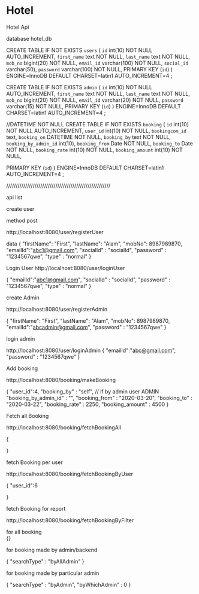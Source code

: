 # Hotel
Hotel Api




database hotel_db

CREATE TABLE IF NOT EXISTS `users` (
  `id` int(10) NOT NULL AUTO_INCREMENT,
  `first_name` text NOT NULL,
  `last_name` text NOT NULL,
  `mob_no` bigint(20) NOT NULL,
  `email_id` varchar(100) NOT NULL,
  `social_id` varchar(50),
  `password` varchar(100) NOT NULL,
  PRIMARY KEY (`id`)
) ENGINE=InnoDB  DEFAULT CHARSET=latin1 AUTO_INCREMENT=4 ;



CREATE TABLE IF NOT EXISTS `admin` (
  `id` int(10) NOT NULL AUTO_INCREMENT,
  `first_name` text NOT NULL,
  `last_name` text NOT NULL,
  `mob_no` bigint(20) NOT NULL,
  `email_id` varchar(20) NOT NULL,
  `password` varchar(15) NOT NULL,
  PRIMARY KEY (`id`)
) ENGINE=InnoDB  DEFAULT CHARSET=latin1 AUTO_INCREMENT=4 ;



//DATETIME NOT NULL
CREATE TABLE IF NOT EXISTS `booking` (
  `id` int(10) NOT NULL AUTO_INCREMENT,
  `user_id` int(10) NOT NULL,
  `bookingcom_id` text,
  `booking_on` DATETIME NOT NULL,
  `booking_by` text NOT NULL,
  `booking_by_admin_id` int(10),
  `booking_from` Date NOT NULL,
  `booking_to` Date NOT NULL,
  `booking_rate` int(10) NOT NULL,
  `booking_amount` int(10) NOT NULL,


  PRIMARY KEY (`id`)
) ENGINE=InnoDB  DEFAULT CHARSET=latin1 AUTO_INCREMENT=4 ;


///////////////////////////////////////////////////////














api list

create user

method post

http://localhost:8080/user/registerUser

data 
{
"firstName": "First",
"lastName": "Alam",
"mobNo": 8987989870,
"emailId":"abc1@gmail.com",
"socialId" : "socialId",
"password" : "1234567qwe",
"type"     : "normal"
}


Login User
http://localhost:8080/user/loginUser

{
"emailId":"abc1@gmail.com",
"socialId" : "socialId",
"password" : "1234567qwe",
"type"     : "normal"
}




create Admin 

http://localhost:8080/user/registerAdmin

{
"firstName": "First",
"lastName": "Alam",
"mobNo": 8987989870,
"emailId":"abcadmin@gmail.com",
"password" : "1234567qwe"
}


login admin

http://localhost:8080/user/loginAdmin
{
"emailId":"abc@gmail.com",
"password" : "1234567qwe"
}






Add booking

http://localhost:8080/booking/makeBooking


{
"user_id":4,
"booking_by" : "self", // if by admin user ADMIN
"booking_by_admin_id" : "",
"booking_from" : "2020-03-20",
"booking_to" : "2020-03-22",
"booking_rate" : 2250,
"booking_amount" : 4500
}

Fetch all Booking

http://localhost:8080/booking/fetchBookingAll

{

}


fetch Booking per user

http://localhost:8080/booking/fetchBookingByUser

{
"user_id":6

}




fetch Booking for report

http://localhost:8080/booking/fetchBookingByFilter

for all booking  
{}

for booking made by admin/backend

{
"searchType" : "byAllAdmin"
}

for booking made by particular admin

{
"searchType" : "byAdmin",
"byWhichAdmin" : 0
}





